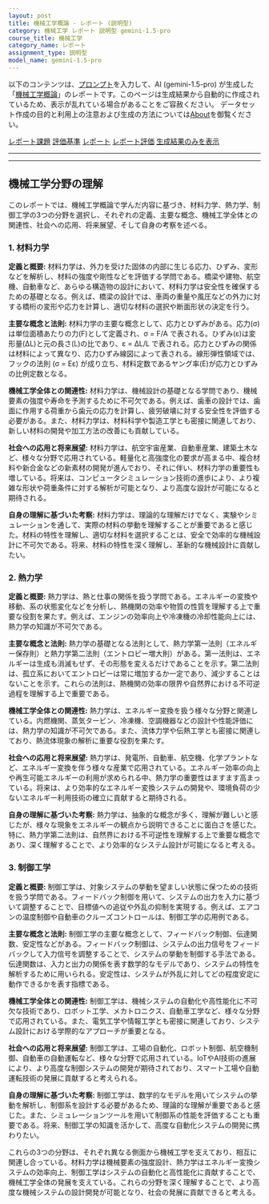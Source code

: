 ```yaml
---
layout: post
title: 機械工学概論 - レポート (説明型)
category: 機械工学 レポート 説明型 gemini-1.5-pro
course_title: 機械工学
category_name: レポート
assignment_type: 説明型
model_name: gemini-1.5-pro
---
```


以下のコンテンツは、[プロンプト](https://github.com/takedatoshiyuki/synthetic_assignments/tree/main/generated/機械工学/gemini-1.5-pro/prompt_レポート-説明型.md)を入力して、AI (gemini-1.5-pro) が生成した「[機械工学概論](/contents/機械工学/)」のレポートです。このページは生成結果から自動的に作成されているため、表示が乱れている場合があることをご容赦ください。
データセット作成の目的と利用上の注意および生成の方法については[About](/About)を御覧ください。

[レポート課題](../レポート課題-説明型)
[評価基準](../評価基準-説明型)
[レポート](../レポート-説明型)
[レポート評価](../レポート評価-説明型)
[生成結果のみを表示](https://github.com/takedatoshiyuki/synthetic_assignments/tree/main/generated/機械工学/gemini-1.5-pro/レポート-説明型.md)
  

***
***
  
## 機械工学分野の理解

このレポートでは、機械工学概論で学んだ内容に基づき、材料力学、熱力学、制御工学の3つの分野を選択し、それぞれの定義、主要な概念、機械工学全体との関連性、社会への応用、将来展望、そして自身の考察を述べる。

### 1. 材料力学

**定義と概要:** 材料力学は、外力を受けた固体の内部に生じる応力、ひずみ、変形などを解析し、材料の強度や剛性などを評価する学問である。橋梁や建物、航空機、自動車など、あらゆる構造物の設計において、材料力学は安全性を確保するための基礎となる。例えば、橋梁の設計では、車両の重量や風圧などの外力に対する橋桁の変形や応力を計算し、適切な材料の選択や断面形状の決定を行う。

**主要な概念と法則:** 材料力学の主要な概念として、応力とひずみがある。応力(σ)は単位面積あたりの力(F)として定義され、σ = F/A で表される。ひずみ(ε)は変形量(ΔL)と元の長さ(L)の比であり、ε = ΔL/L で表される。応力とひずみの関係は材料によって異なり、応力ひずみ線図によって表される。線形弾性領域では、フックの法則 (σ = Eε) が成り立ち、材料定数であるヤング率(E)が応力とひずみの比例定数となる。

**機械工学全体との関連性:** 材料力学は、機械設計の基礎となる学問であり、機械要素の強度や寿命を予測するために不可欠である。例えば、歯車の設計では、歯面に作用する荷重から歯元の応力を計算し、疲労破壊に対する安全性を評価する必要がある。また、材料力学は、材料科学や製造工学とも密接に関連しており、新しい材料の開発や加工方法の改善にも貢献している。

**社会への応用と将来展望:** 材料力学は、航空宇宙産業、自動車産業、建築土木など、様々な分野で応用されている。軽量化と高強度化の要求が高まる中、複合材料や新合金などの新素材の開発が進んでおり、それに伴い、材料力学の重要性も増している。将来は、コンピュータシミュレーション技術の進歩により、より複雑な形状や荷重条件に対する解析が可能となり、より高度な設計が可能になると期待される。

**自身の理解に基づいた考察:** 材料力学は、理論的な理解だけでなく、実験やシミュレーションを通して、実際の材料の挙動を理解することが重要であると感じた。材料の特性を理解し、適切な材料を選択することは、安全で効率的な機械設計に不可欠である。将来、材料の特性を深く理解し、革新的な機械設計に貢献したい。


### 2. 熱力学

**定義と概要:** 熱力学は、熱と仕事の関係を扱う学問である。エネルギーの変換や移動、系の状態変化などを分析し、熱機関の効率や物質の性質を理解する上で重要な役割を果たす。例えば、エンジンの効率向上や冷凍機の冷却性能向上には、熱力学の知識が不可欠である。

**主要な概念と法則:** 熱力学の基礎となる法則として、熱力学第一法則（エネルギー保存則）と熱力学第二法則（エントロピー増大則）がある。第一法則は、エネルギーは生成も消滅もせず、その形態を変えるだけであることを示す。第二法則は、孤立系においてエントロピーは常に増加するか一定であり、減少することはないことを示す。これらの法則は、熱機関の効率の限界や自然界における不可逆過程を理解する上で重要である。

**機械工学全体との関連性:** 熱力学は、エネルギー変換を扱う様々な分野と関連している。内燃機関、蒸気タービン、冷凍機、空調機器などの設計や性能評価には、熱力学の知識が不可欠である。また、流体力学や伝熱工学とも密接に関連しており、熱流体現象の解析に重要な役割を果たす。

**社会への応用と将来展望:** 熱力学は、発電所、自動車、航空機、化学プラントなど、エネルギー変換を伴う様々な産業で応用されている。エネルギー効率の向上や再生可能エネルギーの利用が求められる中、熱力学の重要性はますます高まっている。将来は、より効率的なエネルギー変換システムの開発や、環境負荷の少ないエネルギー利用技術の確立に貢献すると期待される。

**自身の理解に基づいた考察:** 熱力学は、抽象的な概念が多く、理解が難しいと感じたが、様々な現象をエネルギーの観点から説明できることに面白さを感じた。特に、熱力学第二法則は、自然界における不可逆性を理解する上で重要な概念であり、深く理解することで、より効率的なシステム設計が可能になると考える。


### 3. 制御工学

**定義と概要:** 制御工学は、対象システムの挙動を望ましい状態に保つための技術を扱う学問である。フィードバック制御を用いて、システムの出力を入力に基づいて調整することで、目標値への追従や外乱の抑制を実現する。例えば、エアコンの温度制御や自動車のクルーズコントロールは、制御工学の応用例である。

**主要な概念と法則:** 制御工学の主要な概念として、フィードバック制御、伝達関数、安定性などがある。フィードバック制御は、システムの出力信号をフィードバックして入力信号を調整することで、システムの挙動を制御する手法である。伝達関数は、入力と出力の関係を表す数学的なモデルであり、システムの特性を解析するために用いられる。安定性は、システムが外乱に対してどの程度安定に動作できるかを表す指標である。

**機械工学全体との関連性:** 制御工学は、機械システムの自動化や高性能化に不可欠な技術であり、ロボット工学、メカトロニクス、自動車工学など、様々な分野で応用されている。また、電気工学や情報工学とも密接に関連しており、システム設計における学際的なアプローチが重要となる。

**社会への応用と将来展望:** 制御工学は、工場の自動化、ロボット制御、航空機制御、自動車の自動運転など、様々な分野で応用されている。IoTやAI技術の進展により、より高度な制御システムの開発が期待されており、スマート工場や自動運転技術の発展に貢献すると考えられる。

**自身の理解に基づいた考察:** 制御工学は、数学的なモデルを用いてシステムの挙動を解析し、制御系を設計する必要があるため、理論的な理解が重要であると感じた。また、シミュレーションツールを用いて制御系の性能を評価することも重要である。将来、制御工学の知識を活かして、高度な自動化システムの開発に携わりたい。


これらの3つの分野は、それぞれ異なる側面から機械工学を支えており、相互に関連し合っている。材料力学は機械要素の強度設計、熱力学はエネルギー変換システムの効率向上、制御工学はシステムの自動化と高性能化に貢献することで、機械工学全体の発展を支えている。これらの分野を深く理解することで、より高度な機械システムの設計開発が可能となり、社会の発展に貢献できると考える。
